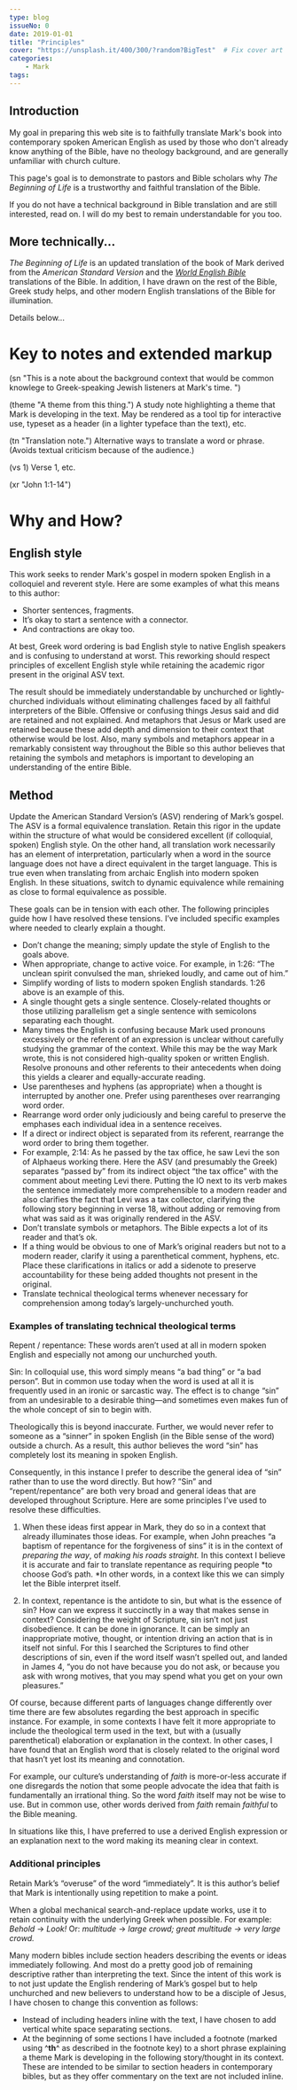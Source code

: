 ```yaml
---
type: blog
issueNo: 0
date: 2019-01-01
title: "Principles"
cover: "https://unsplash.it/400/300/?random?BigTest"  # Fix cover art
categories: 
    - Mark
tags:
---
```


## Introduction

My goal in preparing this web site is to faithfully translate Mark's book into contemporary spoken American English as used by those who don't already know anything of the Bible, have no theology background, and are generally unfamiliar with church culture.

This page's goal is to demonstrate to pastors and Bible scholars why *The Beginning of Life* is a trustworthy and faithful translation of the Bible.

If you do not have a technical background in Bible translation and are still interested, read on.  I will do my best to remain understandable for you too.

## More technically...

*The Beginning of Life* is an updated translation of the book of Mark derived from the *American Standard Version* and the *[World English Bible](https://worldenglish.bible)* translations of the Bible.  In addition, I have drawn on the rest of the Bible, Greek study helps, and other modern English translations of the Bible for illumination.

Details below...

# Key to notes and extended markup

(sn "This is a note about the background context that would be common knowlege to Greek-speaking Jewish listeners at Mark's time. ")

(theme "A theme from this thing.") A study note highlighting a theme that Mark is developing in the text.  May be rendered as a tool tip for interactive use, typeset as a header (in a lighter typeface than the text), etc.

(tn "Translation note.") Alternative ways to translate a word or phrase. (Avoids textual criticism because of the audience.)

(vs 1) Verse 1, etc.

(xr "John 1:1-14")

# Why and How?

## English style

This work seeks to render Mark's gospel in modern spoken English in a colloquiel and reverent style.  Here are some examples of what this means to this author:

-   Shorter sentences, fragments.
-   It’s okay to start a sentence with a connector.
-   And contractions are okay too.

At best, Greek word ordering is bad English style to native English speakers and is confusing to understand at worst. This reworking should respect principles of excellent English style while retaining the academic rigor present in the original ASV text.

The result should be immediately understandable by unchurched or lightly-churched individuals without eliminating challenges faced by all faithful interpreters of the Bible. Offensive or confusing things Jesus said and did are retained and not explained. And metaphors that Jesus or Mark used are retained because these add depth and dimension to their context that otherwise would be lost.  Also, many symbols and metaphors appear in a remarkably consistent way throughout the Bible so this author believes that retaining the symbols and metaphors is important to developing an understanding of the entire Bible.

## Method

Update the American Standard Version’s (ASV) rendering of Mark’s gospel. The ASV is a formal equivalence translation. Retain this rigor in the update within the structure of what would be considered excellent (if colloquial, spoken) English style. On the other hand, all translation work necessarily has an element of interpretation, particularly when a word in the source language does not have a direct equivalent in the target language. This is true even when translating from archaic English into modern spoken English. In these situations, switch to dynamic equivalence while remaining as close to formal equivalence as possible.

These goals can be in tension with each other. The following principles guide how I have resolved these tensions. I’ve included specific examples where needed to clearly explain a thought.

-   Don’t change the meaning; simply update the style of English to the goals above.
-   When appropriate, change to active voice. For example, in 1:26: “The unclean spirit convulsed the man, shrieked loudly, and came out of him.”
-   Simplify wording of lists to modern spoken English standards. 1:26 above is an example of this.
-   A single thought gets a single sentence. Closely-related thoughts or those utilizing parallelism get a single sentence with semicolons separating each thought.
-   Many times the English is confusing because Mark used pronouns excessively or the referent of an expression is unclear without carefully studying the grammar of the context. While this may be the way Mark wrote, this is not considered high-quality spoken or written English. Resolve pronouns and other referents to their antecedents when doing this yields a clearer and equally-accurate reading.
-   Use parentheses and hyphens (as appropriate) when a thought is interrupted by another one. Prefer using parentheses over rearranging word order.
-   Rearrange word order only judiciously and being careful to preserve the emphases each individual idea in a sentence receives.
-   If a direct or indirect object is separated from its referent, rearrange the word order to bring them together.
-   For example, 2:14: As he passed by the tax office, he saw Levi the son of Alphaeus working there. Here the ASV (and presumably the Greek) separates “passed by” from its indirect object “the tax office” with the comment about meeting Levi there. Putting the IO next to its verb makes the sentence immediately more comprehensible to a modern reader and also clarifies the fact that Levi was a tax collector, clarifying the following story beginning in verse 18, without adding or removing from what was said as it was originally rendered in the ASV.
-   Don’t translate symbols or metaphors. The Bible expects a lot of its reader and that’s ok.
-   If a thing would be obvious to one of Mark’s original readers but not to a modern reader, clarify it using a parenthetical comment, hyphens, etc. Place these clarifications in italics or add a sidenote to preserve accountability for these being added thoughts not present in the original.
-   Translate technical theological terms whenever necessary for comprehension among today’s largely-unchurched youth.

### Examples of translating technical theological terms

Repent / repentance: These words aren’t used at all in modern spoken English and especially not among our unchurched youth.

Sin: In colloquial use, this word simply means “a bad thing” or “a bad person”. But in common use today when the word is used at all it is frequently used in an ironic or sarcastic way. The effect is to change “sin” from an undesirable to a desirable thing—and sometimes even makes fun of the whole concept of sin to begin with.

Theologically this is beyond inaccurate. Further, we would never refer to someone as a “sinner” in spoken English (in the Bible sense of the word) outside a church. As a result, this author believes the word “sin” has completely lost its meaning in spoken English.

Consequently, in this instance I prefer to describe the general idea of “sin” rather than to use the word directly. But how? ”Sin” and “repent/repentance” are both very broad and general ideas that are developed throughout Scripture. Here are some principles I’ve used to resolve these difficulties.

1.  When these ideas first appear in Mark, they do so in a context that already illuminates those ideas. For example, when John preaches “a baptism of repentance for the forgiveness of sins” it is in the context of *preparing the way*, of *making his roads straight.* In this context I believe it is accurate and fair to translate repentance as requiring people *to choose God’s path. *In other words, in a context like this we can simply let the Bible interpret itself.

2.  In context, repentance is the antidote to sin, but what is the essence of sin? How can we express it succinctly in a way that makes sense in context? Considering the weight of Scripture, sin isn’t not just disobedience. It can be done in ignorance. It can be simply an inappropriate motive, thought, or intention driving an action that is in itself not sinful. For this I searched the Scriptures to find other descriptions of sin, even if the word itself wasn’t spelled out, and landed in James 4, “you do not have because you do not ask, or because you ask with wrong motives, that you may spend what you get on your own pleasures.”

Of course, because different parts of languages change differently over time there are few absolutes regarding the best approach in specific instance. For example, in some contexts I have felt it more appropriate to include the theological term used in the text, but with a (usually parenthetical) elaboration or explanation in the context. In other cases, I have found that an English word that is closely related to the original word that hasn’t yet lost its meaning and connotation.

For example, our culture’s understanding of *faith* is more-or-less accurate if one disregards the notion that some people advocate the idea that faith is fundamentally an irrational thing. So the word *faith* itself may not be wise to use. But in common use, other words derived from *faith* remain *faithful* to the Bible meaning.

In situations like this, I have preferred to use a derived English expression or an explanation next to the word making its meaning clear in context.

### Additional principles

Retain Mark’s “overuse” of the word “immediately”. It is this author’s belief that Mark is intentionally using repetition to make a point.

When a global mechanical search-and-replace update works, use it to retain continuity with the underlying Greek when possible. For example: *Behold* → *Look!* Or: *multitude* → *large crowd; great multitude → very large crowd.*

Many modern bibles include section headers describing the events or ideas immediately following. And most do a pretty good job of remaining descriptive rather than interpreting the text. Since the intent of this work is to not just update the English rendering of Mark’s gospel but to help unchurched and new believers to understand how to be a disciple of Jesus, I have chosen to change this convention as follows:

-   Instead of including headers inline with the text, I have chosen to add vertical white space separating sections.
-   At the beginning of some sections I have included a footnote (marked using ^**th**^ as described in the footnote key) to a short phrase explaining a theme Mark is developing in the following story/thought in its context. These are intended to be similar to section headers in contemporary bibles, but as they offer commentary on the text are not included inline.